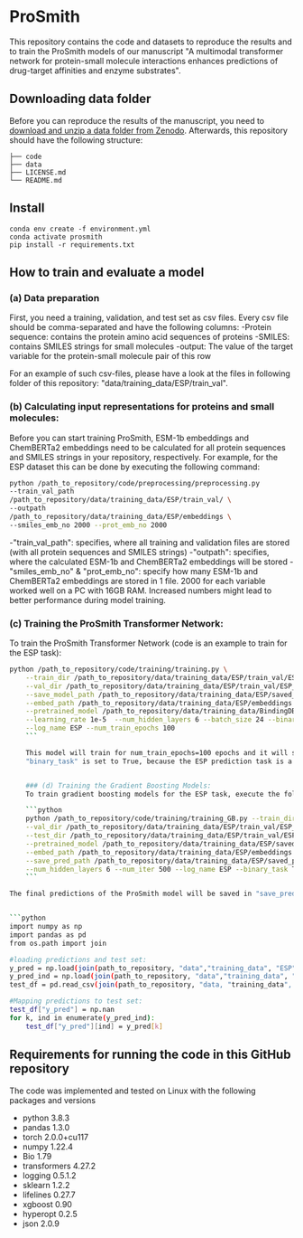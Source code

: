 # ProSmith
This repository contains the code and datasets to reproduce the results and to train the ProSmith models of our manuscript "A multimodal transformer network for protein-small molecule interactions enhances predictions of drug-target affinities and enzyme substrates".



## Downloading data folder
Before you can reproduce the results of the manuscript, you need to [download and unzip a data folder from Zenodo](https://doi.org/10.5281/zenodo.10986299).
Afterwards, this repository should have the following structure:

    ├── code
    ├── data   
    ├── LICENSE.md     
    └── README.md

## Install
```
conda env create -f environment.yml
conda activate prosmith
pip install -r requirements.txt
```

## How to train and evaluate a model
### (a) Data preparation
First, you need a training, validation, and test set as csv files. Every csv file should be comma-separated and have the following columns:
-Protein sequence: contains the protein amino acid sequences of proteins
-SMILES: contains SMILES strings for small molecules
-output: The value of the target variable for the protein-small molecule pair of this row

For an example of such csv-files, please have a look at the files in following folder of this repository: "data/training_data/ESP/train_val".

### (b) Calculating input representations for proteins and small molecules:
Before you can start training ProSmith, ESM-1b embeddings and ChemBERTa2 embeddings need to be calculated for all protein sequences and SMILES strings in your repository, respectively. For example, for the ESP dataset this can be done by executing the following command:

```bash
python /path_to_repository/code/preprocessing/preprocessing.py
--train_val_path
/path_to_repository/data/training_data/ESP/train_val/ \
--outpath
/path_to_repository/data/training_data/ESP/embeddings \
--smiles_emb_no 2000 --prot_emb_no 2000
```
-"train_val_path": specifies, where all training and validation files are stored (with all protein sequences and SMILES strings)
-"outpath": specifies, where the calculated ESM-1b and ChemBERTa2 embeddings will be stored
-"smiles_emb_no" & "prot_emb_no": specify how many ESM-1b and ChemBERTa2 embeddings are stored in 1 file. 2000 for each variable worked well on a PC with 16GB RAM. Increased numbers might lead to better performance during model training.


### (c) Training the ProSmith Transformer Network:
To train the ProSmith Transformer Network (code is an example to train for the ESP task):

```bash
python /path_to_repository/code/training/training.py \
    --train_dir /path_to_repository/data/training_data/ESP/train_val/ESP_train_df.csv \
    --val_dir /path_to_repository/data/training_data/ESP/train_val/ESP_train_df.csv \
    --save_model_path /path_to_repository/data/training_data/ESP/saved_model \
    --embed_path /path_to_repository/data/training_data/ESP/embeddings \
    --pretrained_model /path_to_repository/data/training_data/BindingDB/saved_model/pretraining_IC50_6gpus_bs144_1.5e-05_layers6.txt.pkl \
    --learning_rate 1e-5  --num_hidden_layers 6 --batch_size 24 --binary_task True \
    --log_name ESP --num_train_epochs 100
    ```

    This model will train for num_train_epochs=100 epochs and it will store the best model (i.e. with the best performance on the validation set) in "save_model_path". Therefore, after each epoch model performance is evaluated. 
    "binary_task" is set to True, because the ESP prediction task is a binary classification task. The variable has to be set to False for regression tasks.


    ### (d) Training the Gradient Boosting Models:
    To train gradient boosting models for the ESP task, execute the following command:

    ```python
    python /path_to_repository/code/training/training_GB.py --train_dir /path_to_repository/data/training_data/ESP/train_val/ESP_train_df.csv \
    --val_dir /path_to_repository/data/training_data/ESP/train_val/ESP_val_df.csv \
    --test_dir /path_to_repository/data/training_data/ESP/train_val/ESP_test_df.csv \
    --pretrained_model /path_to_repository/data/training_data/ESP/saved_model/ESP_1gpus_bs24_1e-05_layers6.txt.pkl \
    --embed_path /path_to_repository/data/training_data/ESP/embeddings \
    --save_pred_path /path_to_repository/data/training_data/ESP/saved_predictions \
    --num_hidden_layers 6 --num_iter 500 --log_name ESP --binary_task True		    
    ```

The final predictions of the ProSmith model will be saved in "save_pred_path". They might differ from the original order in the csv file, but there is an additional file, containing the original indices. You can map the predictions to the csv file using the following python code:


```python
import numpy as np
import pandas as pd
from os.path import join

#loading predictions and test set:
y_pred = np.load(join(path_to_repository, "data","training_data", "ESP", "saved_predictions", "y_test_pred.npy"))
y_pred_ind = np.load(join(path_to_repository, "data","training_data", "ESP", "saved_predictions", "test_indices.npy"))
test_df = pd.read_csv(join(path_to_repository, "data, "training_data", ESP", "train_val", "ESP_test_df.csv"))

#Mapping predictions to test set:
test_df["y_pred"] = np.nan
for k, ind in enumerate(y_pred_ind):
    test_df["y_pred"][ind] = y_pred[k]
```


## Requirements for running the code in this GitHub repository
The code was implemented and tested on Linux with the following packages and versions
- python 3.8.3
- pandas 1.3.0
- torch 2.0.0+cu117
- numpy 1.22.4
- Bio 1.79
- transformers 4.27.2
- logging 0.5.1.2
- sklearn 1.2.2
- lifelines 0.27.7
- xgboost 0.90
- hyperopt 0.2.5
- json 2.0.9



 
